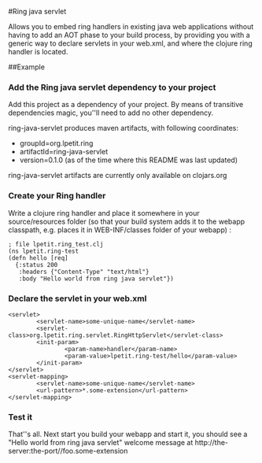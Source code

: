 #Ring java servlet

Allows you to embed ring handlers in existing java web applications without having to add an AOT phase to your build process, by providing you with a generic way to declare servlets in your web.xml, and where the clojure ring handler is located.

##Example

### Add the Ring java servlet dependency to your project
Add this project as a dependency of your project. By means of transitive dependencies magic, you''ll need to add no other dependency.

ring-java-servlet produces maven artifacts, with following coordinates:

* groupId=org.lpetit.ring
* artifactId=ring-java-servlet
* version=0.1.0 (as of the time where this README was last updated)

ring-java-servlet artifacts are currently only available on clojars.org

### Create your Ring handler
Write a clojure ring handler and place it somewhere in your source/resources folder (so that your build system adds it to the webapp classpath, e.g. places it in WEB-INF/classes folder of your webapp) :

    ; file lpetit.ring_test.clj
    (ns lpetit.ring-test
    (defn hello [req]
      {:status 200
       :headers {"Content-Type" "text/html"}
       :body "Hello world from ring java servlet"})


### Declare the servlet in your web.xml
    <servlet>
            <servlet-name>some-unique-name</servlet-name>
            <servlet-class>org.lpetit.ring.servlet.RingHttpServlet</servlet-class>
            <init-param>
                    <param-name>handler</param-name>
                    <param-value>lpetit.ring-test/hello</param-value>
            </init-param>
    </servlet>
    <servlet-mapping>
            <servlet-name>some-unique-name</servlet-name>
            <url-pattern>*.some-extension</url-pattern>
    </servlet-mapping>

### Test it
That''s all. Next start you build your webapp and start it, you should see a "Hello world from ring java servlet" welcome message at http://the-server:the-port/<your-webapp-context>/foo.some-extension

